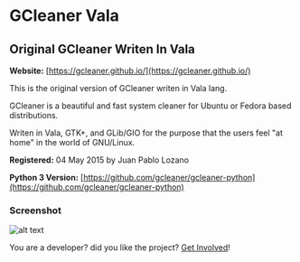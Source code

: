 # GCleaner Vala
## Original GCleaner Writen In Vala

__Website:__ [https://gcleaner.github.io/](https://gcleaner.github.io/)

This is the original version of GCleaner writen in Vala lang.

GCleaner is a beautiful and fast system cleaner for Ubuntu or Fedora based distributions.

Writen in Vala, GTK+, and GLib/GIO for the purpose that the users feel "at home" in the world of GNU/Linux.

__Registered:__ 04 May 2015 by Juan Pablo Lozano

__Python 3 Version:__ [https://github.com/gcleaner/gcleaner-python](https://github.com/gcleaner/gcleaner-python)


### Screenshot

![alt text](https://raw.githubusercontent.com/gcleaner/gcleaner-vala/master/screenshots/gcleaner_stable_vala_1.png "Vala stable_1 version of GCleaner")

You are a developer? did you like the project? [Get Involved](https://gcleaner.github.io/get_involved)!

